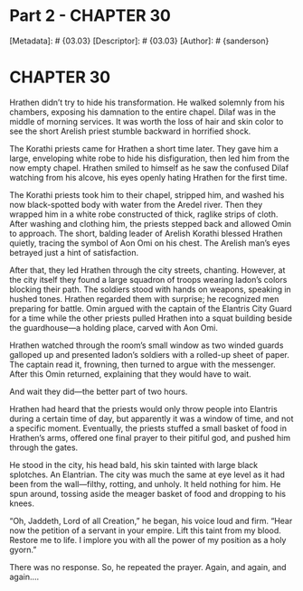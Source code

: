 # Part 2 - CHAPTER 30
[Metadata]: # {03.03}
[Descriptor]: # {03.03}
[Author]: # {sanderson}

# CHAPTER 30
Hrathen didn’t try to hide his transformation. He walked solemnly from his
chambers, exposing his damnation to the entire chapel. Dilaf was in the middle
of morning services. It was worth the loss of hair and skin color to see the
short Arelish priest stumble backward in horrified shock.

The Korathi priests came for Hrathen a short time later. They gave him a large,
enveloping white robe to hide his disfiguration, then led him from the now
empty chapel. Hrathen smiled to himself as he saw the confused Dilaf watching
from his alcove, his eyes openly hating Hrathen for the first time.

The Korathi priests took him to their chapel, stripped him, and washed his now
black-spotted body with water from the Aredel river. Then they wrapped him in a
white robe constructed of thick, raglike strips of cloth. After washing and
clothing him, the priests stepped back and allowed Omin to approach. The short,
balding leader of Arelish Korathi blessed Hrathen quietly, tracing the symbol
of Aon Omi on his chest. The Arelish man’s eyes betrayed just a hint of
satisfaction.

After that, they led Hrathen through the city streets, chanting. However, at
the city itself they found a large squadron of troops wearing Iadon’s colors
blocking their path. The soldiers stood with hands on weapons, speaking in
hushed tones. Hrathen regarded them with surprise; he recognized men preparing
for battle. Omin argued with the captain of the Elantris City Guard for a time
while the other priests pulled Hrathen into a squat building beside the
guardhouse—a holding place, carved with Aon Omi.

Hrathen watched through the room’s small window as two winded guards galloped
up and presented Iadon’s soldiers with a rolled-up sheet of paper. The captain
read it, frowning, then turned to argue with the messenger. After this Omin
returned, explaining that they would have to wait.

And wait they did—the better part of two hours.

Hrathen had heard that the priests would only throw people into Elantris during
a certain time of day, but apparently it was a window of time, and not a
specific moment. Eventually, the priests stuffed a small basket of food in
Hrathen’s arms, offered one final prayer to their pitiful god, and pushed him
through the gates.

He stood in the city, his head bald, his skin tainted with large black
splotches. An Elantrian. The city was much the same at eye level as it had been
from the wall—filthy, rotting, and unholy. It held nothing for him. He spun
around, tossing aside the meager basket of food and dropping to his knees.

“Oh, Jaddeth, Lord of all Creation,” he began, his voice loud and firm. “Hear
now the petition of a servant in your empire. Lift this taint from my blood.
Restore me to life. I implore you with all the power of my position as a holy
gyorn.”

There was no response. So, he repeated the prayer. Again, and again, and again….

